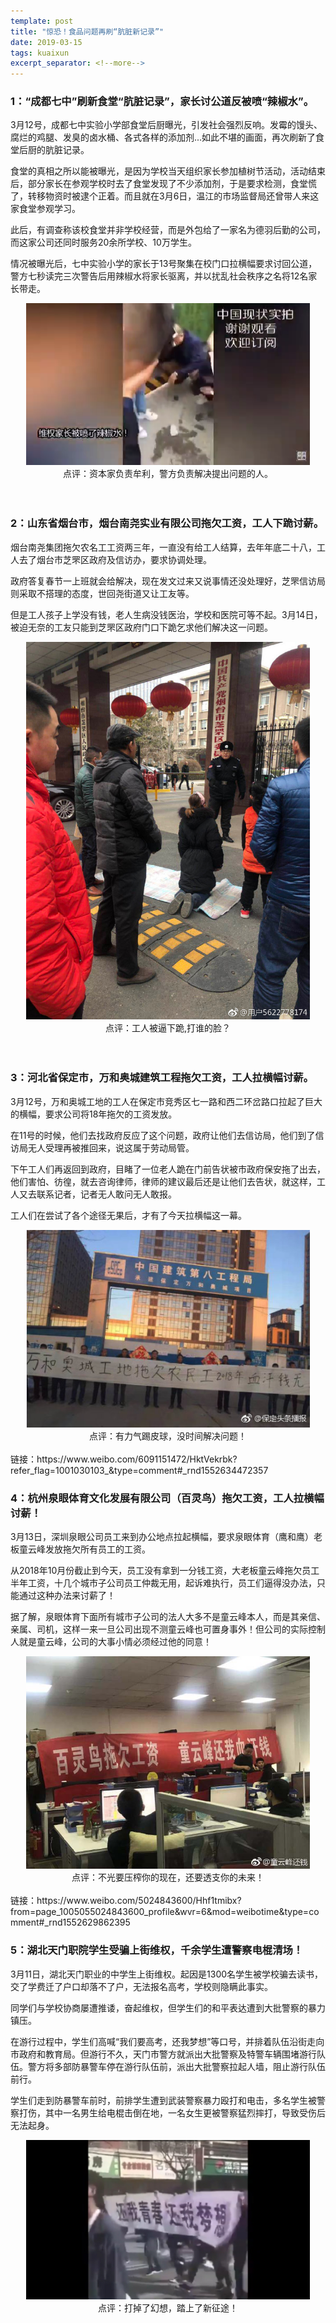 ```yaml
---
template: post
title: "惊恐！食品问题再刷“肮脏新记录”"
date: 2019-03-15
tags: kuaixun
excerpt_separator: <!--more-->
---
```


<h3>1：“成都七中”刷新食堂“肮脏记录”，家长讨公道反被喷“辣椒水”。</h3>

3月12号，成都七中实验小学部食堂后厨曝光，引发社会强烈反响。发霉的馒头、腐烂的鸡腿、发臭的卤水桶、各式各样的添加剂...如此不堪的画面，再次刷新了食堂后厨的肮脏记录。

食堂的真相之所以能被曝光，是因为学校当天组织家长参加植树节活动，活动结束后，部分家长在参观学校时去了食堂发现了不少添加剂，于是要求检测，食堂慌了，转移物资时被逮个正着。而且就在3月6日，温江的市场监督局还曾带人来这家食堂参观学习。

此后，有调查称该校食堂并非学校经营，而是外包给了一家名为德羽后勤的公司，而这家公司还同时服务20余所学校、10万学生。

情况被曝光后，七中实验小学的家长于13号聚集在校门口拉横幅要求讨回公道，警方七秒读完三次警告后用辣椒水将家长驱离，并以扰乱社会秩序之名将12名家长带走。
<div style="text-align:center"><img src="/images/40.png" width="90%"><br>点评：资本家负责牟利，警方负责解决提出问题的人。</div><br> 
<br>
<h3>2：山东省烟台市，烟台南尧实业有限公司拖欠工资，工人下跪讨薪。</h3>

烟台南尧集团拖欠农名工工资两三年，一直没有给工人结算，去年年底二十八，工人去了烟台市芝罘区政府及信访办，要求协调处理。

政府答复春节一上班就会给解决，现在发文过来又说事情还没处理好，芝罘信访局则采取不搭理的态度，世回尧街道又让工友等。

但是工人孩子上学没有钱，老人生病没钱医治，学校和医院可等不起。3月14日，被迫无奈的工友只能到芝罘区政府门口下跪乞求他们解决这一问题。
<div style="text-align:center"><img src="/images/2.jpg" width="90%"><br>点评：工人被逼下跪,打谁的脸？</div><br> 
<br>
<h3>3：河北省保定市，万和奥城建筑工程拖欠工资，工人拉横幅讨薪。</h3>

3月12号，万和奥城工地的工人在保定市竞秀区七一路和西二环岔路口拉起了巨大的横幅，要求公司将18年拖欠的工资发放。

在11号的时候，他们去找政府反应了这个问题，政府让他们去信访局，他们到了信访局无人受理再被推回来，说这属于劳动局管。

下午工人们再返回到政府，目睹了一位老人跪在门前告状被市政府保安拖了出去，他们害怕、彷徨，就去咨询律师，律师的建议最后还是让他们去告状，就这样，工人又去联系记者，记者无人敢问无人敢报。

工人们在尝试了各个途径无果后，才有了今天拉横幅这一幕。
<div style="text-align:center"><img src="/images/3.jpg" width="90%"><br>点评：有力气踢皮球，没时间解决问题！</div><br> 
链接：https://www.weibo.com/6091151472/HktVekrbk?refer_flag=1001030103_&type=comment#_rnd1552634472357
<br>
<h3>4：杭州泉眼体育文化发展有限公司（百灵鸟）拖欠工资，工人拉横幅讨薪！</h3>

3月13日，深圳泉眼公司员工来到办公地点拉起横幅，要求泉眼体育（鹰和鹰）老板童云峰发放拖欠所有员工的工资。

从2018年10月份截止到今天，员工没有拿到一分钱工资，大老板童云峰拖欠员工半年工资，十几个城市子公司员工仲裁无用，起诉难执行，员工们逼得没办法，只能通过这种办法来讨薪了！

据了解，泉眼体育下面所有城市子公司的法人大多不是童云峰本人，而是其亲信、亲属、司机，这样一来一旦公司出现不测童云峰也可置身事外！但公司的实际控制人就是童云峰，公司的大事小情必须经过他的同意！
<div style="text-align:center"><img src="/images/1.jpg" width="90%"><br>点评：不光要压榨你的现在，还要透支你的未来！</div><br> 
链接：https://www.weibo.com/5024843600/Hhf1tmibx?from=page_1005055024843600_profile&wvr=6&mod=weibotime&type=comment#_rnd1552629862395
<br>
<h3>5：湖北天门职院学生受骗上街维权，千余学生遭警察电棍清场！</h3>

3月11日，湖北天门职业的中学生上街维权。起因是1300名学生被学校骗去读书，交了学费迁了户口却落不了户，无法报名高考，学校则隐瞒此事实。

同学们与学校协商屡遭推诿，奋起维权，但学生们的和平表达遭到大批警察的暴力镇压。

在游行过程中，学生们高喊“我们要高考，还我梦想”等口号，并排着队伍沿街走向市政府和教育局。但游行不久，天门市警方就派出大批警察及特警车辆围堵游行队伍。警方将多部防暴警车停在游行队伍前，派出大批警察拉起人墙，阻止游行队伍前行。

学生们走到防暴警车前时，前排学生遭到武装警察暴力殴打和电击，多名学生被警察打伤，其中一名男生给电棍击倒在地，一名女生更被警察猛烈摔打，导致受伤后无法起身。
<div style="text-align:center"><img src="/images/5.jpg" width="90%"><br>点评：打掉了幻想，踏上了新征途！</div><br> 
